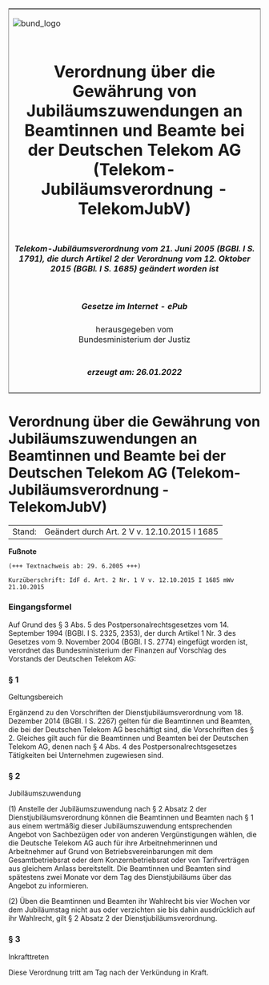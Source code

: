 <span id="DECKBLATT.html"></span>

<table border="0" frame="border" width="100%">

<tr valign="top">

<td align="left">

![bund\_logo](BfJ_2021_Web_de_de.gif)

</td>

<td align="right">

 

</td>

</tr>

<tr align="center" valign="middle">

<td colspan="2">

# Verordnung über die Gewährung von Jubiläumszuwendungen an Beamtinnen und Beamte bei der Deutschen Telekom AG (Telekom-Jubiläumsverordnung - TelekomJubV)

</td>

</tr>

<tr align="center" valign="middle">

<td colspan="2">

##### Telekom-Jubiläumsverordnung vom 21. Juni 2005 (BGBl. I S. 1791), die durch Artikel 2 der Verordnung vom 12. Oktober 2015 (BGBl. I S. 1685) geändert worden ist

</td>

</tr>

<tr align="center" valign="middle">

<td colspan="2">

  
  

##### Gesetze im Internet - ePub  
  
herausgegeben vom  
Bundesministerium der Justiz

</td>

</tr>

<tr align="center" valign="bottom">

<td colspan="2">

  
  

##### erzeugt am: 26.01.2022

</td>

</tr>

</table>

<span id="BJNR179100005.html"></span>

# Verordnung über die Gewährung von Jubiläumszuwendungen an Beamtinnen und Beamte bei der Deutschen Telekom AG (Telekom-Jubiläumsverordnung - TelekomJubV)

<div>

<div class="jnhtml">

|        |                                              |
| ------ | -------------------------------------------- |
| Stand: | Geändert durch Art. 2 V v. 12.10.2015 I 1685 |

</div>

</div>

<div>

  
**Fußnote**

<div class="jnhtml">

<div>

<div class="jurAbsatz">

  

    (+++ Textnachweis ab: 29. 6.2005 +++)
     
    Kurzüberschrift: IdF d. Art. 2 Nr. 1 V v. 12.10.2015 I 1685 mWv 21.10.2015 

</div>

</div>

</div>

</div>

<span id="BJNR179100005BJNE000100000.html"></span>

### Eingangsformel  

<div>

<div class="jnhtml">

<div>

<div class="jurAbsatz">

Auf Grund des § 3 Abs. 5 des Postpersonalrechtsgesetzes vom 14.
September 1994 (BGBl. I S. 2325, 2353), der durch Artikel 1 Nr. 3 des
Gesetzes vom 9. November 2004 (BGBl. I S. 2774) eingefügt worden ist,
verordnet das Bundesministerium der Finanzen auf Vorschlag des Vorstands
der Deutschen Telekom AG:

</div>

</div>

</div>

</div>

<span id="BJNR179100005BJNE000201305.html"></span>

### § 1  
Geltungsbereich

<div>

<div class="jnhtml">

<div>

<div class="jurAbsatz">

Ergänzend zu den Vorschriften der Dienstjubiläumsverordnung vom 18.
Dezember 2014 (BGBl. I S. 2267) gelten für die Beamtinnen und Beamten,
die bei der Deutschen Telekom AG beschäftigt sind, die Vorschriften des
§ 2. Gleiches gilt auch für die Beamtinnen und Beamten bei der
Deutschen Telekom AG, denen nach § 4 Abs. 4 des
Postpersonalrechtsgesetzes Tätigkeiten bei Unternehmen zugewiesen sind.

</div>

</div>

</div>

</div>

<span id="BJNR179100005BJNE000301305.html"></span>

### § 2  
Jubiläumszuwendung

<div>

<div class="jnhtml">

<div>

<div class="jurAbsatz">

(1) Anstelle der Jubiläumszuwendung nach § 2 Absatz 2 der
Dienstjubiläumsverordnung können die Beamtinnen und Beamten nach § 1
aus einem wertmäßig dieser Jubiläumszuwendung entsprechenden Angebot von
Sachbezügen oder von anderen Vergünstigungen wählen, die die Deutsche
Telekom AG auch für ihre Arbeitnehmerinnen und Arbeitnehmer auf Grund
von Betriebsvereinbarungen mit dem Gesamtbetriebsrat oder dem
Konzernbetriebsrat oder von Tarifverträgen aus gleichem Anlass
bereitstellt. Die Beamtinnen und Beamten sind spätestens zwei Monate vor
dem Tag des Dienstjubiläums über das Angebot zu informieren.

</div>

<div class="jurAbsatz">

(2) Üben die Beamtinnen und Beamten ihr Wahlrecht bis vier Wochen vor
dem Jubiläumstag nicht aus oder verzichten sie bis dahin ausdrücklich
auf ihr Wahlrecht, gilt § 2 Absatz 2 der Dienstjubiläumsverordnung.

</div>

</div>

</div>

</div>

<span id="BJNR179100005BJNE000400000.html"></span>

### § 3  
Inkrafttreten

<div>

<div class="jnhtml">

<div>

<div class="jurAbsatz">

Diese Verordnung tritt am Tag nach der Verkündung in Kraft.

</div>

</div>

</div>

</div>
